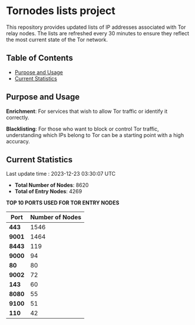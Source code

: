 # Tornodes lists project

This repository provides updated lists of IP addresses associated with Tor relay nodes. The lists are refreshed every 30 minutes to ensure they reflect the most current state of the Tor network.

## Table of Contents

- [Purpose and Usage](#purpose-and-usage)
- [Current Statistics](#current-statistics)


## Purpose and Usage

**Enrichment**: For services that wish to allow Tor traffic or identify it correctly.

**Blacklisting**: For those who want to block or control Tor traffic, understanding which IPs belong to Tor can be a starting point with a high accuracy.

## Current Statistics

Last update time : 2023-12-23 03:30:07 UTC

- **Total Number of Nodes**: 8620
- **Total of Entry Nodes**: 4269

**TOP 10 PORTS USED FOR TOR ENTRY NODES**

| **Port** | **Number of Nodes** |
|------|-----------------|
| **443**   | 1546  |
| **9001**   | 1464  |
| **8443**   | 119  |
| **9000**   | 94  |
| **80**   | 80  |
| **9002**   | 72  |
| **143**   | 60  |
| **8080**   | 55  |
| **9100**   | 51  |
| **110**   | 42  |

